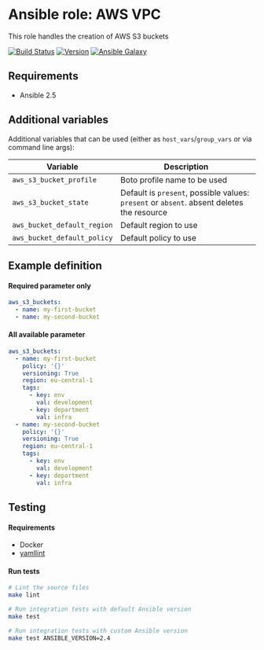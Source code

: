 # Ansible role: AWS VPC

This role handles the creation of AWS S3 buckets

[![Build Status](https://travis-ci.org/Flaconi/ansible-role-aws-s3-bucket.svg?branch=master)](https://travis-ci.org/Flaconi/ansible-role-aws-s3-bucket)
[![Version](https://img.shields.io/github/tag/Flaconi/ansible-role-aws-s3-bucket.svg)](https://github.com/Flaconi/ansible-role-aws-s3-bucket/tags)
[![Ansible Galaxy](https://img.shields.io/ansible/role/d/25927.svg)](https://galaxy.ansible.com/Flaconi/aws-s3-bucket/)

## Requirements

* Ansible 2.5


## Additional variables

Additional variables that can be used (either as `host_vars`/`group_vars` or via command line args):

| Variable                    | Description                  |
|-----------------------------|------------------------------|
| `aws_s3_bucket_profile`     | Boto profile name to be used |
| `aws_s3_bucket_state`     | Default is `present`, possible values: `present` or `absent`. absent deletes the resource        |
| `aws_bucket_default_region` | Default region to use        |
| `aws_bucket_default_policy` | Default policy to use        |


## Example definition

#### Required parameter only

```yml
aws_s3_buckets:
  - name: my-first-bucket
  - name: my-second-bucket
```
#### All available parameter
```yml
aws_s3_buckets:
  - name: my-first-bucket
    policy: '{}'
    versioning: True
    region: eu-central-1
    tags:
      - key: env
        val: development
      - key: department
        val: infra
  - name: my-second-bucket
    policy: '{}'
    versioning: True
    region: eu-central-1
    tags:
      - key: env
        val: development
      - key: department
        val: infra
```


## Testing

#### Requirements

* Docker
* [yamllint](https://github.com/adrienverge/yamllint)

#### Run tests

```bash
# Lint the source files
make lint

# Run integration tests with default Ansible version
make test

# Run integration tests with custom Ansible version
make test ANSIBLE_VERSION=2.4
```
